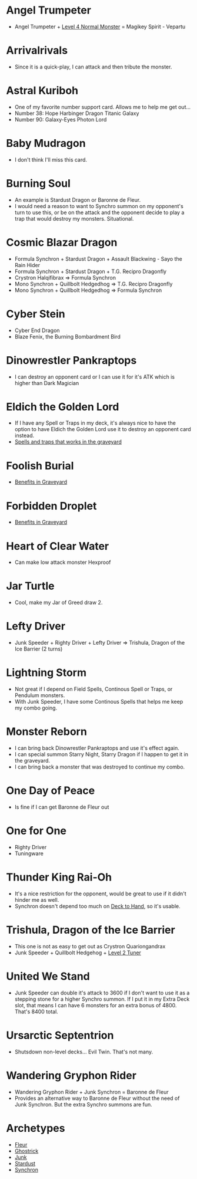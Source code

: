# Angel Trumpeter
* Angel Trumpeter + [Level 4 Normal Monster](Master-Duel.md#level-4-normal-monster) = Magikey Spirit - Vepartu

# Arrivalrivals 
* Since it is a quick-play, I can attack and then tribute the monster. 

# Astral Kuriboh
* One of my favorite number support card. Allows me to help me get out...
* Number 38: Hope Harbinger Dragon Titanic Galaxy 
* Number 90: Galaxy-Eyes Photon Lord

# Baby Mudragon
* I don't think I'll miss this card. 

# Burning Soul
* An example is Stardust Dragon or Baronne de Fleur.
* I would need a reason to want to Synchro summon on my opponent's turn to use this, or be on the attack and the opponent decide to play a trap that would destroy my monsters. Situational. 

# Cosmic Blazar Dragon
* Formula Synchron + Stardust Dragon + Assault Blackwing - Sayo the Rain Hider
* Formula Synchron + Stardust Dragon + T.G. Recipro Dragonfly
* Crystron Halqifibrax => Formula Synchron
* Mono Synchron + Quillbolt Hedgedhog => T.G. Recipro Dragonfly
* Mono Synchron + Quillbolt Hedgedhog => Formula Synchron

# Cyber Stein
* Cyber End Dragon
* Blaze Fenix, the Burning Bombardment Bird

# Dinowrestler Pankraptops
* I can destroy an opponent card or I can use it for it's ATK which is higher than Dark Magician

# Eldich the Golden Lord
* If I have any Spell or Traps in my deck, it's always nice to have the option to have Eldich the Golden Lord use it to destroy an opponent card instead. 
* [Spells and traps that works in the graveyard](Master-Duel.md#spells-and-traps-that-works-in-the-graveyard)

# Foolish Burial
* [Benefits in Graveyard](Master-Duel.md#benefits-in-graveyard)

# Forbidden Droplet
* [Benefits in Graveyard](Master-Duel.md#benefits-in-graveyard)

# Heart of Clear Water 
* Can make low attack monster Hexproof 
 
# Jar Turtle 
* Cool, make my Jar of Greed draw 2.  
 
# Lefty Driver
* Junk Speeder + Righty Driver + Lefty Driver => Trishula, Dragon of the Ice Barrier (2 turns)

# Lightning Storm
* Not great if I depend on Field Spells, Continous Spell or Traps, or Pendulum monsters. 
* With Junk Speeder, I have some Continous Spells that helps me keep my combo going. 

# Monster Reborn
* I can bring back Dinowrestler Pankraptops and use it's effect again. 
* I can special summon Starry Night, Starry Dragon if I happen to get it in the graveyard. 
* I can bring back a monster that was destroyed to continue my combo.

# One Day of Peace
* Is fine if I can get Baronne de Fleur out

# One for One
* Righty Driver
* Tuningware

# Thunder King Rai-Oh
* It's a nice restriction for the opponent, would be great to use if it didn't hinder me as well. 
* Synchron doesn't depend too much on [Deck to Hand](Master-Duel.md#deck-to-hand), so it's usable.

# Trishula, Dragon of the Ice Barrier
* This one is not as easy to get out as Crystron Quariongandrax
* Junk Speeder + Quillbolt Hedgehog + [Level 2 Tuner](#level-2-tuner)

# United We Stand
* Junk Speeder can double it's attack to 3600 if I don't want to use it as a stepping stone for a higher Synchro summon. If I put it in my Extra Deck slot, that means I can have 6 monsters for an extra bonus of 4800. That's 8400 total. 

# Ursarctic Septentrion
* Shutsdown non-level decks... Evil Twin. That's not many. 

# Wandering Gryphon Rider
* Wandering Gryphon Rider + Junk Synchron = Baronne de Fleur
* Provides an alternative way to Baronne de Fleur without the need of Junk Synchron. But the extra Synchro summons are fun.

# Archetypes
* [Fleur](Fleur.md)
* [Ghostrick](Ghostrick.md)
* [Junk](Junk.md)
* [Stardust](Stardust.md)
* [Synchron](Synchron.md)